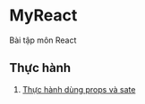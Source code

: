 # MyReact
Bài tập môn React
## Thực hành
1. [Thực hành dùng props và sate](https://codepen.io/phamdinhnguyencw/pen/abKGgWJ)
